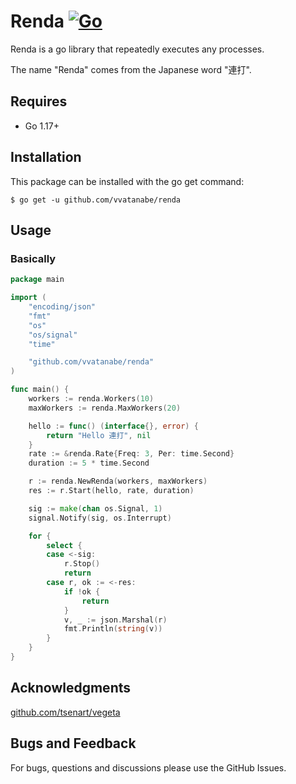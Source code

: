 # Renda [![Go](https://github.com/vvatanabe/renda/actions/workflows/go.yml/badge.svg)](https://github.com/vvatanabe/renda/actions/workflows/go.yml)

Renda is a go library that repeatedly executes any processes.

The name "Renda" comes from the Japanese word "連打".

## Requires

- Go 1.17+

## Installation

This package can be installed with the go get command:

```
$ go get -u github.com/vvatanabe/renda
```

## Usage

### Basically

```go
package main

import (
	"encoding/json"
	"fmt"
	"os"
	"os/signal"
	"time"

	"github.com/vvatanabe/renda"
)

func main() {
	workers := renda.Workers(10)
	maxWorkers := renda.MaxWorkers(20)

	hello := func() (interface{}, error) {
		return "Hello 連打", nil
	}
	rate := &renda.Rate{Freq: 3, Per: time.Second}
	duration := 5 * time.Second

	r := renda.NewRenda(workers, maxWorkers)
	res := r.Start(hello, rate, duration)

	sig := make(chan os.Signal, 1)
	signal.Notify(sig, os.Interrupt)

	for {
		select {
		case <-sig:
			r.Stop()
			return
		case r, ok := <-res:
			if !ok {
				return
			}
			v, _ := json.Marshal(r)
			fmt.Println(string(v))
		}
	}
}
```

## Acknowledgments

[github.com/tsenart/vegeta](https://github.com/tsenart/vegeta)

## Bugs and Feedback

For bugs, questions and discussions please use the GitHub Issues.
